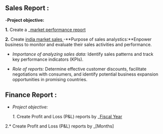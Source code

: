 ## Sales Report :
-**Project objective:**

**1.** Create a  _[market performance report](https://github.com/Anubhav1234rajhans/excel-sales-analystics/blob/main/market_performance.pdf)

**2.** Create [india market sales ](https://github.com/Anubhav1234rajhans/excel-sales-analystics/blob/main/india_marketsales.pdf)
-**Purpose of sales analystics:**Enpower business to monitor and evaluate their sales activities and performance.
- *Importance of analyzing sales data:* Identify sales patterns and track key performance indicators (KPIs).

- *Role of reports:* Determine effective customer discounts, facilitate negotiations with consumers, and identify potential business expansion opportunities in promising countries.


## Finance Report :

- *Project objective:*

  *1.* Create Profit and Loss (P&L) reports by _[Fiscal Year](https://github.com/Anubhav1234rajhans/excel-sales-analystics/blob/main/P%20%26%20L%20fiscalYear%20(Markets).pdf)

2.* Create Profit and Loss (P&L)  reports by _[Months]
